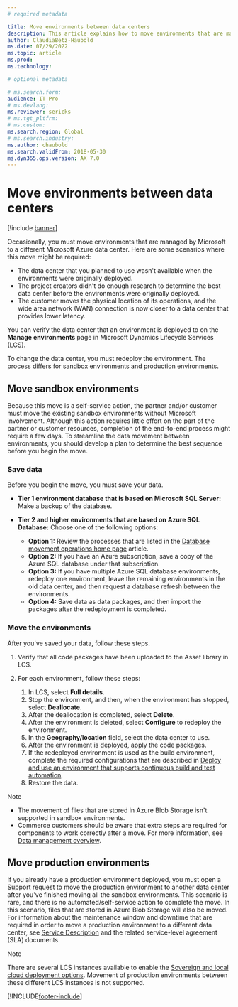 ```yaml
---
# required metadata

title: Move environments between data centers
description: This article explains how to move environments that are managed by Microsoft to a different Microsoft Azure data center.
author: ClaudiaBetz-Haubold 
ms.date: 07/29/2022
ms.topic: article
ms.prod: 
ms.technology: 

# optional metadata

# ms.search.form:  
audience: IT Pro
# ms.devlang: 
ms.reviewer: sericks
# ms.tgt_pltfrm: 
# ms.custom: 
ms.search.region: Global
# ms.search.industry: 
ms.author: chaubold
ms.search.validFrom: 2018-05-30 
ms.dyn365.ops.version: AX 7.0
---
```


# Move environments between data centers

[!include [banner](../includes/banner.md)]

Occasionally, you must move environments that are managed by Microsoft to a different Microsoft Azure data center. Here are some scenarios where this move might be required:

- The data center that you planned to use wasn't available when the environments were originally deployed.
- The project creators didn't do enough research to determine the best data center before the environments were originally deployed.
- The customer moves the physical location of its operations, and the wide area network (WAN) connection is now closer to a data center that provides lower latency.

You can verify the data center that an environment is deployed to on the **Manage environments** page in Microsoft Dynamics Lifecycle Services (LCS).

To change the data center, you must redeploy the environment. The process differs for sandbox environments and production environments.

## Move sandbox environments

Because this move is a self-service action, the partner and/or customer must move the existing sandbox environments without Microsoft involvement. Although this action requires little effort on the part of the partner or customer resources, completion of the end-to-end process might require a few days. To streamline the data movement between environments, you should develop a plan to determine the best sequence before you begin the move.

### Save data

Before you begin the move, you must save your data.

- **Tier 1 environment database that is based on Microsoft SQL Server:** Make a backup of the database.
- **Tier 2 and higher environments that are based on Azure SQL Database:** Choose one of the following options:

    - **Option 1:** Review the processes that are listed in the [Database movement operations home page](../../dev-itpro/database/dbmovement-operations.md) article.
    - **Option 2:** If you have an Azure subscription, save a copy of the Azure SQL database under that subscription.
    - **Option 3:** If you have multiple Azure SQL database environments, redeploy one environment, leave the remaining environments in the old data center, and then request a database refresh between the environments.
    - **Option 4:** Save data as data packages, and then import the packages after the redeployment is completed.

### Move the environments

After you've saved your data, follow these steps.

1. Verify that all code packages have been uploaded to the Asset library in LCS.
2. For each environment, follow these steps:

    1. In LCS, select **Full details**.
    2. Stop the environment, and then, when the environment has stopped, select **Deallocate**.
    3. After the deallocation is completed, select **Delete**.
    4. After the environment is deleted, select **Configure** to redeploy the environment.
    5. In the **Geography/location** field, select the data center to use.
    6. After the environment is deployed, apply the code packages.
    7. If the redeployed environment is used as the build environment, complete the required configurations that are described in [Deploy and use an environment that supports continuous build and test automation](../../dev-itpro/perf-test/continuous-build-test-automation.md).
    8. Restore the data.

> [!NOTE]
> - The movement of files that are stored in Azure Blob Storage isn't supported in sandbox environments.
> - Commerce customers should be aware that extra steps are required for components to work correctly after a move. For more information, see [Data management overview](../../dev-itpro/data-entities/data-entities-data-packages.md).

## Move production environments

If you already have a production environment deployed, you must open a Support request to move the production environment to another data center after you've finished moving all the sandbox environments. This scenario is rare, and there is no automated/self-service action to complete the move. In this scenario, files that are stored in Azure Blob Storage will also be moved. For information about the maintenance window and downtime that are required in order to move a production environment to a different data center, see [Service Description](https://go.microsoft.com/fwlink/?LinkId=867755&clcid=0x409) and the related service-level agreement (SLA) documents.

> [!NOTE]
> There are several LCS instances available to enable the [Sovereign and local cloud deployment options](../../dev-itpro/deployment/deployment-options-geo.md). Movement of production environments between these different LCS instances is not supported. 
 
[!INCLUDE[footer-include](../../../includes/footer-banner.md)]
